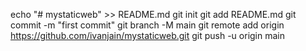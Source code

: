 echo "# mystaticweb" >> README.md
git init
git add README.md
git commit -m "first commit"
git branch -M main
git remote add origin https://github.com/ivanjain/mystaticweb.git
git push -u origin main
